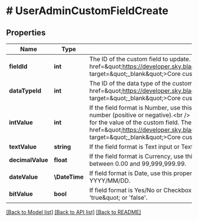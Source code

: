 # # UserAdminCustomFieldCreate

## Properties

Name | Type | Description | Notes
------------ | ------------- | ------------- | -------------
**fieldId** | **int** | The ID of the custom field to update. This value is returned from &lt;a href&#x3D;\&quot;https://developer.sky.blackbaud.com/docs/services/school/operations/V1CustomfieldsGet\&quot; target&#x3D;\&quot;_blank\&quot;&gt;Core custom fields&lt;/a&gt;. | [optional]
**dataTypeId** | **int** | The ID of the data type of the custom field. This value is returned from &lt;a href&#x3D;\&quot;https://developer.sky.blackbaud.com/docs/services/school/operations/V1CustomfieldsGet\&quot; target&#x3D;\&quot;_blank\&quot;&gt;Core custom fields&lt;/a&gt;. | [optional]
**intValue** | **int** | If the field format is Number, use this property for the value of the custom field. Values must be a whole number (positive or negative).&lt;br /&gt;  If the field format is Dropdown or Checkbox List, use this property for the value of the custom field. The value is the table value ID returned from &lt;a href&#x3D;\&quot;https://developer.sky.blackbaud.com/docs/services/school/operations/V1CustomfieldsGet\&quot; target&#x3D;\&quot;_blank\&quot;&gt;Core custom fields&lt;/a&gt;. | [optional]
**textValue** | **string** | If the field format is Text input or Text paragraph, use this property for the value of the custom field. | [optional]
**decimalValue** | **float** | If the field format is Currency, use this property for the value of the custom field. Values must be between 0.00 and 99,999,999.99. | [optional]
**dateValue** | **\DateTime** | If field format is Date, use this property for the value of the custom field. Values must be formatted YYYY/MM/DD. | [optional]
**bitValue** | **bool** | If field format is Yes/No or Checkbox, use this property for the value of the custom field. Values must be &#39;true\&quot; or &#39;false&#39;. | [optional]

[[Back to Model list]](../../README.md#models) [[Back to API list]](../../README.md#endpoints) [[Back to README]](../../README.md)

